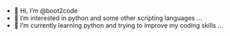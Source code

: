 - 👋 Hi, I’m @boot2code
- 👀 I’m interested in python and some other scripting languages ...
- 🌱 I’m currently learning python and trying to improve my coding skills ... 

<!---
boot2code/boot2code is a ✨ special ✨ repository because its `README.md` (this file) appears on your GitHub profile.
You can click the Preview link to take a look at your changes.
--->
